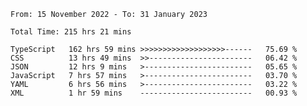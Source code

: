 <!-- <div align="center">
  
  ![](https://raw.githubusercontent.com/iaizawa0623/github-stats/master/generated/overview.svg#gh-dark-mode-only)
  ![](https://raw.githubusercontent.com/iaizawa0623/github-stats/master/generated/overview.svg#gh-light-mode-only)
  ![](https://raw.githubusercontent.com/iaizawa0623/github-stats/master/generated/languages.svg#gh-dark-mode-only)
  ![](https://raw.githubusercontent.com/iaizawa0623/github-stats/master/generated/languages.svg#gh-light-mode-only)

</div> -->


<!--
<a href="https://github.com/anuraghazra/github-readme-stats">
  <img src="https://github-readme-stats.vercel.app/api?username=iaizawa0623&show_icons=true&count_private=true&theme=dracula&line_height=40" />
  <img src="https://github-readme-stats.vercel.app/api/top-langs/?username=iaizawa0623&count_private=true&theme=dracula" />
</a>

***
-->

<!--START_SECTION:waka-->

```text
From: 15 November 2022 - To: 31 January 2023

Total Time: 215 hrs 21 mins

TypeScript   162 hrs 59 mins >>>>>>>>>>>>>>>>>>>------   75.69 %
CSS          13 hrs 49 mins  >>-----------------------   06.42 %
JSON         12 hrs 9 mins   >------------------------   05.65 %
JavaScript   7 hrs 57 mins   >------------------------   03.70 %
YAML         6 hrs 56 mins   >------------------------   03.22 %
XML          1 hr 59 mins    -------------------------   00.93 %
```

<!--END_SECTION:waka-->
